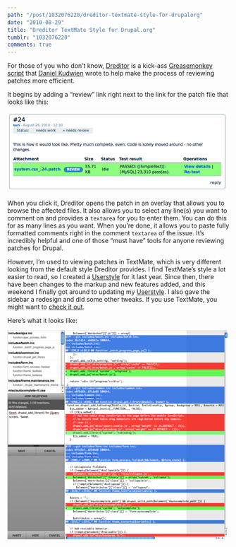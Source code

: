 ```yaml
---
path: "/post/1032076220/dreditor-textmate-style-for-drupalorg"
date: "2010-08-29"
title: "Dreditor TextMate Style for Drupal.org"
tumblr: "1032076220"
comments: true
---
```


For those of you who don’t know, [Dreditor](https://drupal.org/project/dreditor) is a kick-ass [Greasemonkey script](https://addons.mozilla.org/en-US/firefox/addon/greasemonkey) that [Daniel Kudwien](http://www.unleashedmind.com) wrote to help make the process of reviewing patches more efficient.

It begins by adding a “review” link right next to the link for the patch file that looks like this:

![Dreditor review link](dreditor-review-link.png)

When you click it, Dreditor opens the patch in an overlay that allows you to browse the affected files. It also allows you to select any line(s) you want to comment on and provides a `textarea` for you to enter them. You can do this for as many lines as you want. When you’re done, it allows you to paste fully formatted comments right in the comment `textarea` of the issue. It’s incredibly helpful and one of those “must have” tools for anyone reviewing patches for Drupal.

However, I’m used to viewing patches in TextMate, which is very different looking from the default style Dreditor provides. I find TextMate’s style a lot easier to read, so I created a [Userstyle](https://userstyles.org) for it last year. Since then, there have been changes to the markup and new features added, and this weekend I finally got around to updating my [Userstyle](https://userstyles.org/styles/21102/dreditor-textmate-style-for-drupal). I also gave the sidebar a redesign and did some other tweaks. If you use TextMate, you might want to [check it out](https://userstyles.org/styles/21102/dreditor-textmate-style-for-drupal).

Here’s what it looks like:

![Screenshot of TextMate Style for Dreditor](dreditor-textmate-style-screenshot.png)
